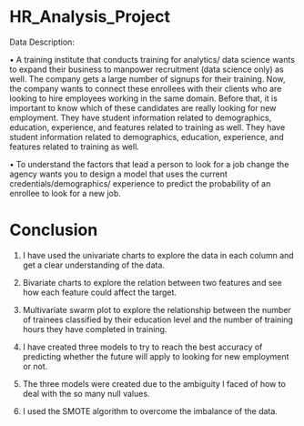# HR_Analysis_Project
Data Description:

• A training institute that conducts training for analytics/ data science wants to
expand their business to manpower recruitment (data science only) as well.
The company gets a large number of signups for their training. Now, the company wants to
connect these enrollees with their clients who are looking to hire employees
working in the same domain. Before that, it is important to know which of these
candidates are really looking for new employment. They have student
information related to demographics, education, experience, and features related
to training as well. They have student information related to demographics,
education, experience, and features related to training as well.

• To understand the factors that lead a person to look for a job change the agency
wants you to design a model that uses the current credentials/demographics/
experience to predict the probability of an enrollee to look for a new job.

# Conclusion
1. I have used the univariate charts to explore the data in each column and get a clear understanding of the data.

2. Bivariate charts to explore the relation between two features and see how each feature could affect the target.

3. Multivariate swarm plot to explore the relationship between the number of trainees classified by their education level and the number of training hours they have completed in training.

4. I have created three models to try to reach the best accuracy of predicting whether the future will apply to looking for new employment or not.

5. The three models were created due to the ambiguity I faced of how to deal with the so many null values.

6. I used the SMOTE algorithm to overcome the imbalance of the data.
